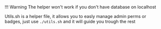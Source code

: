 !!! Warning
    The helper won't work if you don't have database on localhost

Utils.sh is a helper file, it allows you to easly manage admin perms or badges, just use `./utils.sh` and it will guide you trough the rest